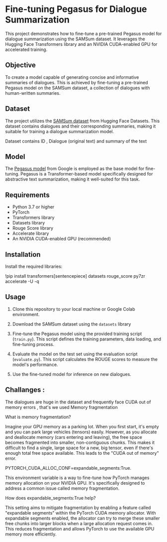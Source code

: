 # Fine-tuning Pegasus for Dialogue Summarization

This project demonstrates how to fine-tune a pre-trained Pegasus model for dialogue summarization using the SAMSum dataset. It leverages the Hugging Face Transformers library and an NVIDIA CUDA-enabled GPU for accelerated training.

## Objective

To create a model capable of generating concise and informative summaries of dialogues. This is achieved by fine-tuning a pre-trained Pegasus model on the SAMSum dataset, a collection of dialogues with human-written summaries.

## Dataset

The project utilizes the [SAMSum dataset](https://huggingface.co/datasets/Samsung/samsum) from Hugging Face Datasets. This dataset contains dialogues and their corresponding summaries, making it suitable for training a dialogue summarization model.

Dataset contains ID , Dialogue (original text) and summary of the text

## Model

The [Pegasus model](https://huggingface.co/google/pegasus-cnn_dailymail) from Google is employed as the base model for fine-tuning. Pegasus is a Transformer-based model specifically designed for abstractive text summarization, making it well-suited for this task.

## Requirements

* Python 3.7 or higher
* PyTorch
* Transformers library
* Datasets library
* Rouge Score library
* Accelerate library
* An NVIDIA CUDA-enabled GPU (recommended)

## Installation

Install the required libraries:

!pip install transformers[sentencepiece] datasets rouge_score py7zr accelerate -U -q


## Usage

1. Clone this repository to your local machine or Google Colab environment.
2. Download the SAMSum dataset using the `datasets` library

3. Fine-tune the Pegasus model using the provided training script (`train.py`). This script defines the training parameters, data loading, and fine-tuning process.
4. Evaluate the model on the test set using the evaluation script (`evaluate.py`). This script calculates the ROUGE scores to measure the model's performance.
5. Use the fine-tuned model for inference on new dialogues.

## Challanges : 

The dialogues are huge in the dataset and frequently face CUDA out of memory errors , that's we used Memory fragmentation 

What is memory fragmentation?

Imagine your GPU memory as a parking lot. When you first start, it's empty and you can park large vehicles (tensors) easily. However, as you allocate and deallocate memory (cars entering and leaving), the free space becomes fragmented into smaller, non-contiguous chunks. This makes it difficult to find a single, large space for a new, big tensor, even if there's enough total free space available. This leads to the "CUDA out of memory" error.


PYTORCH_CUDA_ALLOC_CONF=expandable_segments:True.

This environment variable is a way to fine-tune how PyTorch manages memory allocation on your NVIDIA GPU. It's specifically designed to address a common issue called memory fragmentation.

How does expandable_segments:True help?

This setting aims to mitigate fragmentation by enabling a feature called "expandable segments" within the PyTorch CUDA memory allocator. With expandable segments enabled, the allocator can try to merge these smaller free chunks into larger blocks when a large allocation request comes in. This reduces fragmentation and allows PyTorch to use the available GPU memory more efficiently.
